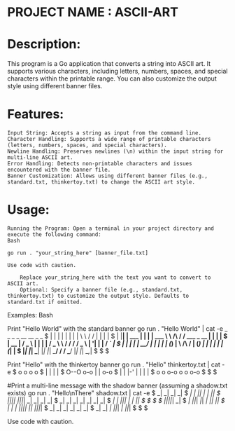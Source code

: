 # PROJECT NAME : ASCII-ART

# Description:


This program is a Go application that converts a string into ASCII art. It supports various characters, including letters, numbers, spaces, and special characters within the printable range. You can also customize the output style using different banner files.

# Features:



    Input String: Accepts a string as input from the command line.
    Character Handling: Supports a wide range of printable characters (letters, numbers, spaces, and special characters).
    Newline Handling: Preserves newlines (\n) within the input string for multi-line ASCII art.
    Error Handling: Detects non-printable characters and issues encountered with the banner file.
    Banner Customization: Allows using different banner files (e.g., standard.txt, thinkertoy.txt) to change the ASCII art style.




# Usage:


    Running the Program: Open a terminal in your project directory and execute the following command:
    Bash

    go run . "your_string_here" [banner_file.txt]

    Use code with caution.

        Replace your_string_here with the text you want to convert to ASCII art.
        Optional: Specify a banner file (e.g., standard.txt, thinkertoy.txt) to customize the output style. Defaults to standard.txt if omitted.

Examples:
Bash

Print "Hello World" with the standard banner
go run . "Hello World" | cat -e
 _    _          _   _                __          __                 _       _  $
| |  | |        | | | |               \ \        / /                | |     | | $
| |__| |   ___  | | | |   ___          \ \  /\  / /    ___    _ __  | |   __| | $
|  __  |  / _ \ | | | |  / _ \          \ \/  \/ /    / _ \  | '__| | |  / _` | $
| |  | | |  __/ | | | | | (_) |          \  /\  /    | (_) | | |    | | | (_| | $
|_|  |_|  \___| |_| |_|  \___/            \/  \/      \___/  |_|    |_|  \__,_| $
                                                                                $
                                                                                $
> 

Print "Hello" with the thinkertoy banner
go run . "Hello" thinkertoy.txt | cat -e
                 $
o  o     o o     $
|  |     | |     $
O--O o-o | | o-o $
|  | |-' | | | | $
o  o o-o o o o-o $
                 $
                 $

#Print a multi-line message with the shadow banner (assuming a shadow.txt exists)
go run . "Hello\nThere" shadow.txt | cat -e
                                $
_|    _|          _| _|          $
_|    _|   _|_|   _| _|   _|_|   $
_|_|_|_| _|_|_|_| _| _| _|    _| $
_|    _| _|       _| _| _|    _| $
_|    _|   _|_|_| _| _|   _|_|   $
                                 $
                                 $
                                               $
_|_|_|_|_| _|                                  $
    _|     _|_|_|     _|_|   _|  _|_|   _|_|   $
    _|     _|    _| _|_|_|_| _|_|     _|_|_|_| $
    _|     _|    _| _|       _|       _|       $
    _|     _|    _|   _|_|_| _|         _|_|_| $
                                               $
                                               $

Use code with caution.



